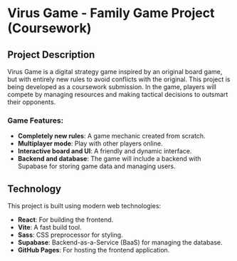 # Virus Game - Family Game Project (Coursework)

## Project Description

Virus Game is a digital strategy game inspired by an original board game, but with entirely new rules to avoid conflicts with the original. This project is being developed as a coursework submission. In the game, players will compete by managing resources and making tactical decisions to outsmart their opponents.

### Game Features:
- **Completely new rules**: A game mechanic created from scratch.
- **Multiplayer mode**: Play with other players online.
- **Interactive board and UI**: A friendly and dynamic interface.
- **Backend and database**: The game will include a backend with Supabase for storing game data and managing users.

## Technology

This project is built using modern web technologies:
- **React**: For building the frontend.
- **Vite**: A fast build tool.
- **Sass**: CSS preprocessor for styling.
- **Supabase**: Backend-as-a-Service (BaaS) for managing the database.
- **GitHub Pages**: For hosting the frontend application.